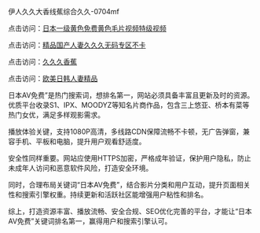 伊人久久大香线蕉综合久久-0704mf

点击访问：<a href="https://gfd-5xg.pages.dev/">日本一级黄色免费黄色毛片视频特级视频</a>

点击访问：<a href="https://fdhf-454.pages.dev/">精品国产人妻久久久无码专区不卡</a>

点击访问：<a href="https://bered.pages.dev/">久久久香蕉</a>

点击访问：<a href="https://rtj-3zo.pages.dev/">欧美日韩人妻精品</a>


日本AV免费”是热门搜索词，想排名第一，网站必须具备丰富且更新及时的资源。优质平台收录S1、IPX、MOODYZ等知名片商作品，包含三上悠亚、桥本有菜等热门女优，满足多样观影需求。

播放体验关键，支持1080P高清，多线路CDN保障流畅不卡顿，无广告弹窗，兼容手机、平板和电脑，提升用户观看舒适度。

安全性同样重要。网站应使用HTTPS加密，严格成年验证，保护用户隐私，防止未成年人访问和恶意软件风险，打造安全环境。

同时，合理布局关键词“日本AV免费”，结合影片分类和用户互动，提升页面相关性和搜索引擎权重。持续更新和活跃社区能增强用户粘性和排名。

综上，打造资源丰富、播放流畅、安全合规、SEO优化完善的平台，才能让“日本AV免费”关键词排名第一，赢得用户和搜索引擎认可。

<span style="display:none;">[Canonical link](）</span>


